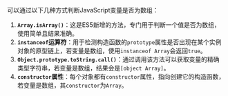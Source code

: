 可以通过以下几种方式判断JavaScript变量是否为数组：
1. **`Array.isArray()`**：这是ES5新增的方法，专门用于判断一个值是否为数组，使用简单且结果准确。
2. **`instanceof`运算符**：用于检测构造函数的`prototype`属性是否出现在某个实例对象的原型链上，若变量是数组，使用`instanceof Array`会返回`true`。
3. **`Object.prototype.toString.call()`**：通过调用该方法可以获取变量的精确类型字符串，若变量是数组，结果会是`[object Array]`。
4. **`constructor`属性**：每个对象都有`constructor`属性，指向创建它的构造函数，若变量是数组，其`constructor`为`Array`。 